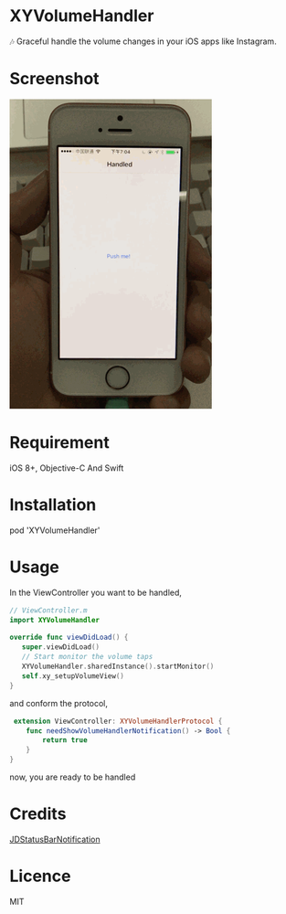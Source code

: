 # XYVolumeHandler
🎶 Graceful handle the volume changes in your iOS apps like Instagram.

# Screenshot
![](images/Screenshot.gif)

# Requirement
iOS 8+, Objective-C And Swift

# Installation
pod 'XYVolumeHandler'

# Usage
In the ViewController you want to be handled,

```swift
// ViewController.m
import XYVolumeHandler
```

```swift
override func viewDidLoad() {
   super.viewDidLoad()
   // Start monitor the volume taps     
   XYVolumeHandler.sharedInstance().startMonitor()
   self.xy_setupVolumeView()
}
```

and conform the protocol,

```swift
 extension ViewController: XYVolumeHandlerProtocol {
    func needShowVolumeHandlerNotification() -> Bool {
        return true
    }
}
```

now, you are ready to be handled

# Credits

[JDStatusBarNotification](https://github.com/calimarkus/JDStatusBarNotification)

# Licence

MIT

